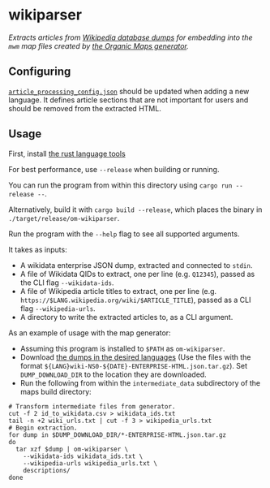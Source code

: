 # wikiparser

_Extracts articles from [Wikipedia database dumps](https://en.wikipedia.org/wiki/Wikipedia:Database_download) for embedding into the `mwm` map files created by [the Organic Maps generator](https://github.com/organicmaps/organicmaps/blob/master/tools/python/maps_generator/README.md)._

## Configuring

[`article_processing_config.json`](article_processing_config.json) should be updated when adding a new language.
It defines article sections that are not important for users and should be removed from the extracted HTML.

## Usage

First, install [the rust language tools](https://www.rust-lang.org/)

For best performance, use `--release` when building or running.

You can run the program from within this directory using `cargo run --release --`.

Alternatively, build it with `cargo build --release`, which places the binary in `./target/release/om-wikiparser`.

Run the program with the `--help` flag to see all supported arguments.

It takes as inputs:
- A wikidata enterprise JSON dump, extracted and connected to `stdin`.
- A file of Wikidata QIDs to extract, one per line (e.g. `Q12345`), passed as the CLI flag `--wikidata-ids`.
- A file of Wikipedia article titles to extract, one per line (e.g. `https://$LANG.wikipedia.org/wiki/$ARTICLE_TITLE`), passed as a CLI flag `--wikipedia-urls`.
- A directory to write the extracted articles to, as a CLI argument.

As an example of usage with the map generator:
- Assuming this program is installed to `$PATH` as `om-wikiparser`.
- Download [the dumps in the desired languages](https://dumps.wikimedia.org/other/enterprise_html/runs/) (Use the files with the format `${LANG}wiki-NS0-${DATE}-ENTERPRISE-HTML.json.tar.gz`).
  Set `DUMP_DOWNLOAD_DIR` to the location they are downloaded.
- Run the following from within the `intermediate_data` subdirectory of the maps build directory:

```shell
# Transform intermediate files from generator.
cut -f 2 id_to_wikidata.csv > wikidata_ids.txt
tail -n +2 wiki_urls.txt | cut -f 3 > wikipedia_urls.txt
# Begin extraction.
for dump in $DUMP_DOWNLOAD_DIR/*-ENTERPRISE-HTML.json.tar.gz
do
  tar xzf $dump | om-wikiparser \
    --wikidata-ids wikidata_ids.txt \
    --wikipedia-urls wikipedia_urls.txt \
    descriptions/
done
```
